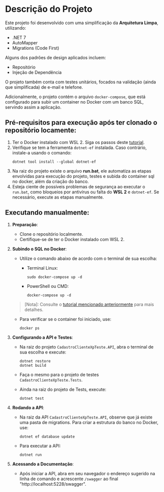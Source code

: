 # Descrição do Projeto

Este projeto foi desenvolvido com uma simplificação da **Arquitetura Limpa**, utilizando:
- .NET 7
- AutoMapper
- Migrations (Code First)

Alguns dos padrões de design aplicados incluem:
- Repositório
- Injeção de Dependência

O projeto também conta com testes unitários, focados na validação (ainda que simplificada) de e-mail e telefone.

Adicionalmente, o projeto contém o arquivo `docker-compose`, que está configurado para subir um container no Docker com um banco SQL, servindo assim a aplicação.

## Pré-requisitos para execução após ter clonado o repositório locamente:

1. Ter o Docker instalado com WSL 2. Siga os passos deste [tutorial](https://learn.microsoft.com/pt-br/windows/wsl/install-manual#step-4---download-the-linux-kernel-update-package).
2. Verifique se tem a ferramenta `dotnet-ef` instalada. Caso contrário, instale-a usando o comando:
    ```
    dotnet tool install --global dotnet-ef
    ```
3. Na raiz do projeto existe o arquivo **run.bat**, ele automatiza as etapas envolvidas para execução do projeto, testes e subida do container sql no docker, além da criação do banco.
4. Esteja ciente de possíveis problemas de segurança ao executar o `run.bat`, como bloqueios por antivírus ou falta do **WSL 2** e `dotnet-ef`. Se necessário, execute as etapas manualmente.

## Executando manualmente:

1. **Preparação**:
   - Clone o repositório localmente.
   - Certifique-se de ter o Docker instalado com WSL 2.

2. **Subindo o SQL no Docker**:
   - Utilize o comando abaixo de acordo com o terminal de sua escolha:

      - Terminal Linux:
        ```
        sudo docker-compose up -d
        ```

      - PowerShell ou CMD:
        ```
        docker-compose up -d
        ```

   > [Nota]: Consulte o [tutorial mencionado anteriormente](https://learn.microsoft.com/pt-br/windows/wsl/install-manual#step-4---download-the-linux-kernel-update-package) para mais detalhes.

   - Para verificar se o container foi iniciado, use:
     ```
     docker ps
     ```

3. **Configurando a API e Testes**:
   - Na raiz do projeto `CadastroClienteXpTeste.API`, abra o terminal de sua escolha e execute:
     ```
     dotnet restore
     dotnet build
     ```

   - Faça o mesmo para o projeto de testes `CadastroClienteXpTeste.Tests`.
   - Ainda na raiz do projeto de Tests, execute:
     ```
     dotnet test
     ```

4. **Rodando a API**:
   - Na raiz da API `CadastroClienteXpTeste.API`, observe que já existe uma pasta de migrations. Para criar a estrutura do banco no Docker, use:
     ```
     dotnet ef database update
     ```

   - Para executar a API:
     ```
     dotnet run
     ```

5. **Acessando a Documentação**:
   - Após iniciar a API, abra em seu navegador o endereço sugerido na linha de comando e acrescente `/swagger` ao final "http://localhost:5228/swagger".
